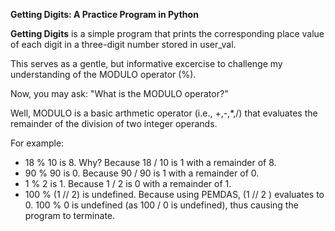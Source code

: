 **Getting Digits: A Practice Program in Python**

**Getting Digits** is a simple program that prints the corresponding place value of each digit in a three-digit number stored in user_val.

This serves as a gentle, but informative excercise to challenge my understanding of the MODULO operator (%).

Now, you may ask: "What is the MODULO operator?"

Well, MODULO is a basic arthmetic operator (i.e., +,-,*,/) that evaluates the remainder of the division of two integer operands.

For example:

* 18 % 10 is 8. 
	Why? Because 18 / 10 is 1 with a remainder of 8.
* 90 % 90 is 0. 
	Because 90 / 90 is 1 with a remainder of 0.
* 1 % 2 is 1. 
  	Because 1 / 2 is 0 with a remainder of 1.
* 100 % (1 // 2) is undefined. 
  	Because using PEMDAS, (1 // 2 ) evaluates to 0. 
	100 % 0 is undefined (as 100 / 0 is undefined), thus causing the program to terminate.
